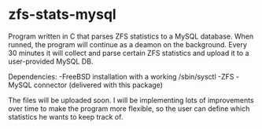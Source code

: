 zfs-stats-mysql
===============

Program written in C that parses ZFS statistics to a MySQL database. When runned, the program will continue as a deamon on the background.
Every 30 minutes it will collect and parse certain ZFS statistics and upload it to a user-provided MySQL DB.

Dependencies:
  -FreeBSD installation with a working /sbin/sysctl
  -ZFS
  -MySQL connector (delivered with this package)

The files will be uploaded soon. I will be implementing lots of improvements over time to make the program more flexible, so the user can define which statistics he wants to keep track of.
